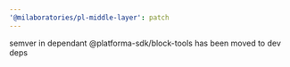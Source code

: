 ```yaml
---
'@milaboratories/pl-middle-layer': patch
---
```


semver in dependant @platforma-sdk/block-tools has been moved to dev deps
